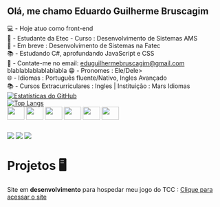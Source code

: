 ## Olá, me chamo Eduardo Guilherme Bruscagim
💻 - Hoje atuo como front-end<br>
🏫 - Estudante da Etec - Curso : Desenvolvimento de Sistemas AMS<br> 
🏫 - Em breve : Desenvolvimento de Sistemas na Fatec<br>
📚 - Estudando C#, aprofundando JavaScript e CSS<br>
📩 - Contate-me no email: eduguilhermebruscagim@gmail.com<br>
blablablablablablabla
😁 - Pronomes : Ele/Dele><br>
🌐 - Idiomas : Português fluente/Nativo, Ingles Avançado<br>
📚 - Cursos Extracurriculares : Ingles | Instituição : Mars Idiomas<br>
[![Estatísticas do GitHub](https://github-readme-stats.vercel.app/api?username=EduuhBruscagim&show_icons=true&theme=transparent&count_private=true&cache_seconds=60)](https://github.com/EduuhBruscagim)<br>
[![Top Langs](https://github-readme-stats.vercel.app/api/top-langs/?username=EduuhBruscagim&card_width=470&langs_count=8&theme=transparent)](https://github.com/EduuhBruscagim/github-readme-stats)<br>
<img align="center" height="30" width="40" src="https://cdn.jsdelivr.net/gh/devicons/devicon@latest/icons/html5/html5-original.svg" />
<img align="center" height="30" width="40" src="https://cdn.jsdelivr.net/gh/devicons/devicon@latest/icons/css3/css3-original.svg" />
<img align="center" height="30" width="40" src="https://cdn.jsdelivr.net/gh/devicons/devicon@latest/icons/javascript/javascript-original.svg" />
<img align="center" height="30" width="40" src="https://cdn.jsdelivr.net/gh/devicons/devicon@latest/icons/csharp/csharp-original.svg" />
<img align="center" height="30" width="40" src="https://cdn.jsdelivr.net/gh/devicons/devicon@latest/icons/php/php-original.svg" />
<img align="center" height="30" width="40" src="https://cdn.jsdelivr.net/gh/devicons/devicon@latest/icons/mysql/mysql-original.svg" />

##
<div>
  <a href="https://www.instagram.com/eduuhbruscagim?igsh=MW44MmtpbjE3M2Y5dQ==" target="_blank"><img src="https://img.shields.io/badge/Instagram-E4405F?style=for-the-badge&logo=instagram&logoColor=white" target="_blank"></a>
  <a href="mailto:eduguilhermebruscagim@gmail.com" target="_blank"><img src="https://img.shields.io/badge/Gmail-D14836?style=for-the-badge&logo=gmail&logoColor=white" target="_blank"></a>
  <a href="https://wa.me/qr/67SUNFBYWHMPL1" target="_blank"><img src="https://img.shields.io/badge/WhatsApp-25D366?style=for-the-badge&logo=whatsapp&logoColor=white" target="_blank"></a>
</div>

<h1>Projetos 🖥️</h1>

Site em <strong>desenvolvimento</strong> para hospedar meu jogo do TCC :
<a href="https://landingpage-tcc.netlify.app/">Clique para acessar o site</a>

